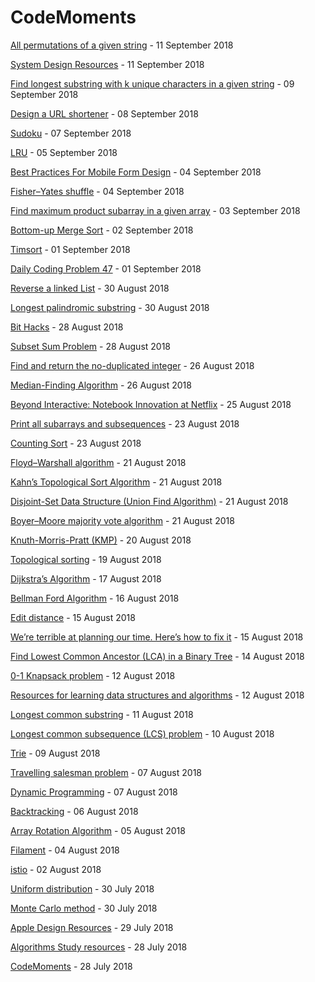 # CodeMoments
[All permutations of a given string](2018/string-permutation.md) - 11 September 2018

[System Design Resources](2018/system-design/system-design.md) - 11 September 2018

[Find longest substring with k unique characters in a given string](2018/longest-substring-k-unique.md) - 09 September 2018

[Design a URL shortener](2018/system-design/shorturl.md) - 08 September 2018

[Sudoku](2018/sudoku.md) - 07 September 2018

[LRU](images/2018/lru.md) - 05 September 2018

[Best Practices For Mobile Form Design](images/2018/2018-09-04.md) - 04 September 2018

[Fisher–Yates shuffle](Fisher–Yates-shufflel.md) - 04 September 2018

[Find maximum product subarray in a given array](max_subarray_prod.md) - 03 September 2018

[Bottom-up Merge Sort](merge-sort-bottom-up.md) - 02 September 2018

[Timsort](tim-sort.md) - 01 September 2018

[Daily Coding Problem 47](max_profit47.md) - 01 September 2018

[Reverse a linked List](Reverse-a-linked-List.md) - 30 August 2018

[Longest palindromic substring](longest_palindromic.md) - 30 August 2018

[Bit Hacks](bit-hacks.md) - 28 August 2018

[Subset Sum Problem](subset-sum.md) - 28 August 2018

[Find and return the no-duplicated integer](find-non-duplicated-integer.md) - 26 August 2018

[Median-Finding Algorithm](Median-Finding-Algorithm.md) - 26 August 2018

[Beyond Interactive: Notebook Innovation at Netflix](2018-8-25.md) - 25 August 2018

[Print all subarrays and subsequences](subarray-subsequence.md) - 23 August 2018

[Counting Sort](counting-sort.md) - 23 August 2018

[Floyd–Warshall algorithm](Floyd-warshall.md) - 21 August 2018

[Kahn’s Topological Sort Algorithm](Kahns-Topological-Sort-Algorithm.md) - 21 August 2018

[Disjoint-Set Data Structure (Union Find Algorithm)](Union-Find-Algorithm.md) - 21 August 2018

[Boyer–Moore majority vote algorithm](Boyer–Moore-majority-vote-algorithm.md) - 21 August 2018

[Knuth-Morris-Pratt (KMP)](kmp.md) - 20 August 2018

[Topological sorting](Topological-sorting.md) - 19 August 2018

[Dijkstra’s Algorithm](Dijkstra-algorithm.md) - 17 August 2018

[Bellman Ford Algorithm](Bellman-Ford-Algorithm.md) - 16 August 2018

[Edit distance](edit-distance.md) - 15 August 2018

[We’re terrible at planning our time. Here’s how to fix it](2018-08-15.md) - 15 August 2018

[Find Lowest Common Ancestor (LCA) in a Binary Tree](lca-bst.md) - 14 August 2018

[0-1 Knapsack problem](0-1-Knapsack-problem.md) - 12 August 2018

[Resources for learning data structures and algorithms](data-structure-algorithms-resource.md) - 12 August 2018

[Longest common substring](lcsubstring.md) - 11 August 2018

[Longest common subsequence (LCS) problem](lcs.md) - 10 August 2018

[Trie](trie-data-structure.md) - 09 August 2018

[Travelling salesman problem](travelling-salesman-problem.md) - 07 August 2018

[Dynamic Programming](dynamic-programming.md) - 07 August 2018

[Backtracking](backtracking.md) - 06 August 2018

[Array Rotation Algorithm](array-rotation.md) - 05 August 2018

[Filament](filament.md) - 04 August 2018

[istio](istio.md) - 02 August 2018

[Uniform distribution](uniform_distribution.md) - 30 July 2018

[Monte Carlo method](monte_carlo.md) - 30 July 2018

[Apple Design Resources](2018-7-29.md) - 29 July 2018

[Algorithms Study resources](resources/algorithms-resources.md) - 28 July 2018

[CodeMoments](README.md) - 28 July 2018

